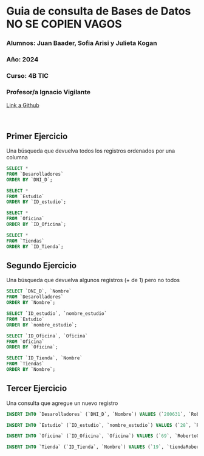 # Guia  de consulta de Bases de Datos  NO SE COPIEN VAGOS

### **Alumnos:** Juan Baader, Sofia Arisi y Julieta Kogan

### **Año:** 2024

### **Curso:** 4B TIC

### **Profesor/a** Ignacio Vigilante

[Link a Github](https://github.com/juanpanpanyz/Base-de-datos-consultas)


<br>

## **Primer Ejercicio**
Una búsqueda que devuelva todos los registros ordenados por una columna
```sql
SELECT *
FROM `Desarolladores`
ORDER BY `DNI_D`;
```
```sql
SELECT *
FROM `Estudio`
ORDER BY `ID_estudio`;
```
```sql
SELECT *
FROM `Oficina`
ORDER BY `ID_Oficina`;
```
```sql
SELECT *
FROM `Tiendas`
ORDER BY `ID_Tienda`;
```

## **Segundo Ejercicio**
Una búsqueda que devuelva algunos registros (+ de 1) pero no todos

```sql
SELECT `DNI_D`, `Nombre`
FROM `Desarolladores`
ORDER BY `Nombre`;
```

```sql
SELECT `ID_estudio`, `nombre_estudio`
FROM `Estudio`
ORDER BY `nombre_estudio`;
```

```sql
SELECT `ID_Oficina`, `Oficina`
FROM `Oficina`
ORDER BY `Oficina`;
```

```sql
SELECT `ID_Tienda`, `Nombre`
FROM `Tiendas`
ORDER BY `Nombre`;
```

## **Tercer Ejercicio**
Una consulta que agregue un nuevo registro

```sql
INSERT INTO `Desarolladores` (`DNI_D`, `Nombre`) VALUES (`200631`, `Roberto`);
```

```sql
INSERT INTO `Estudio` (`ID_estudio`, `nombre_estudio`) VALUES (`28`, `Robertogaming`);
```

```sql
INSERT INTO `Oficina` (`ID_Oficina`, `Oficina`) VALUES (`69`, `RobertoOficina`);
```

```sql
INSERT INTO `Tienda` (`ID_Tienda`, `Nombre`) VALUES (`19`, `tiendaRoberto`);
```
